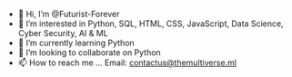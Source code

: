 - 👋 Hi, I’m @Futurist-Forever
- 👀 I’m interested in Python, SQL, HTML, CSS, JavaScript, Data Science, Cyber Security, AI & ML
- 🌱 I’m currently learning Python
- 💞️ I’m looking to collaborate on Python
- 📫 How to reach me ...
     Email: contactus@themultiverse.ml
<!---
Futurist-Forever/Futuristic-Man is a ✨ special ✨ repository because its `README.md` (this file) appears on your GitHub profile.
You can click the Preview link to take a look at your changes.
--->
